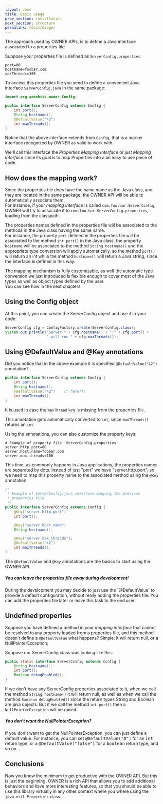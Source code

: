 ```yaml
---
layout: docs
title: Basic usage
prev_section: installation
next_section: structure
permalink: /docs/usage/
---
```


The approach used by OWNER APIs, is to define a Java interface associated to a
properties file.

Suppose your properties file is defined as `ServerConfig.properties`:  

```properties
port=80
hostname=foobar.com
maxThreads=100
```

To access this properties file you need to define a convenient Java interface 
`ServerConfig.java` in the same package:

```java
import org.aeonbits.owner.Config;

public interface ServerConfig extends Config {
    int port();
    String hostname();
    @DefaultValue("42")
    int maxThreads();
}
```

Notice that the above interface extends from `Config`, that
is a marker interface recognized by OWNER as valid to work with.

We'll call this interface the *Properties Mapping Interface* or just
*Mapping Interface* since its goal is to map Properties into a an easy to use
piece of code.


How does the mapping work?
--------------------------

Since the properties file does have the same name as the Java class, and they
are located in the same package, the OWNER API will be able to automatically
associate them.  
For instance, if your *mapping interface* is called `com.foo.bar.ServerConfig`, 
OWNER will try to associate it to `com.foo.bar.ServerConfig.properties`, 
loading from the classpath.  


The properties names defined in the properties file will be associated to the
methods in the Java class having the same name.  
For instance, the property `port` defined in the properties file will be 
associated to the method `int port()` in the Java class, the property `hostname`
will be associated to the method `String hostname()` and the appropriate type
conversion will apply automatically, so the method `port()` will return an int
while the method `hostname()` will return a Java string, since the interface is
defined in this way.

The mapping mechanism is fully customizable, as well the automatic type 
conversion we just introduced is flexible enough to cover most of the Java types 
as well as object types defined by the user.  
You can see how in the next chapters.

## Using the Config object

At this point, you can create the ServerConfig object and use it in your code:

```java
ServerConfig cfg = ConfigFactory.create(ServerConfig.class);
System.out.println("Server " + cfg.hostname() + ":" + cfg.port() +
                   " will run " + cfg.maxThreads());
```


Using @DefaultValue and @Key annotations
----------------------------------------

Did you notice that in the above example it is specified `@DefaultValue("42")` 
annotation? 

```java
public interface ServerConfig extends Config {
    int port();
    String hostname();
    @DefaultValue("42")    // here!!!
    int maxThreads();
}
```

It is used in case the `maxThread` key is missing from the
properties file.

This annotation gets automatically converted to `int`, since `maxThreads()`
returns an `int`. 

Using the annotations, you can also customize the property keys:

```properties
# Example of property file 'ServerConfig.properties'
server.http.port=80
server.host.name=foobar.com
server.max.threads=100
```

This time, as commonly happens in Java applications, the properties names are
separated by dots. Instead of just "port" we have "server.http.port", so we
need to map this property name to the associated method using the `@Key`
annotation.

```java
/*
 * Example of ServerConfig.java interface mapping the previous 
 * properties file.
 */
public interface ServerConfig extends Config {
    @Key("server.http.port")
    int port();

    @Key("server.host.name")
    String hostname();

    @Key("server.max.threads");
    @DefaultValue("42")
    int maxThreads();
}
```

The `@DefaultValue` and `@Key` annotations are the basics to start using the
OWNER API.

<div class="note">
  <h5>You can leave the properties file away during development!</h5>
  <p>
     During the development you may decide to just use the `@DefaultValue` to
     provide a default configuration, without really adding the properties file.
     You can add the properties file later or leave this task to the end user.
  </p>
</div>

Undefined properties
--------------------

Suppose you have defined a method in your *mapping interface* that cannot be 
resolved to any property loaded from a properties file, and this method doesn't 
define a `@DefaultValue` what happens? Simple: it will return null, or a 
NullPointerException;

Suppose our ServerConfig class was looking like this:

```java
public static interface ServerConfig extends Config {
    String hostname();
    int port();
    Boolean debugEnabled();
}
```

If we don't have any ServerConfig.properties associated to it, when we call the
method `String hostname()` it will return null, as well as when we call the 
method `Boolean debugEnabled()` since the return types String and Boolean are
java objects. But if we call the method `int port()` then a 
`NullPointerException` will be raised.

<div class="note">
  <h5>You don't want the NullPointerException?</h5>
  <p>
    If you don't want to get the NullPointerException, you can just define
    a default value. For instance, you can set <tt>@DefaultValue("0")</tt> for
    an <tt>int</tt> return type, or a <tt>@DefaultValue("false")</tt> for a 
    <tt>boolean</tt> return type, and so on...
  </p>
</div>

Conclusions
-----------

Now you know the minimum to get productive with the OWNER API. But this is just
the beginning. OWNER is a rich API that allows you to add additional behaviors
and have more interesting features, so that you should be able to use this 
library virtually in any other context where you where using the 
`java.util.Properties` class.
